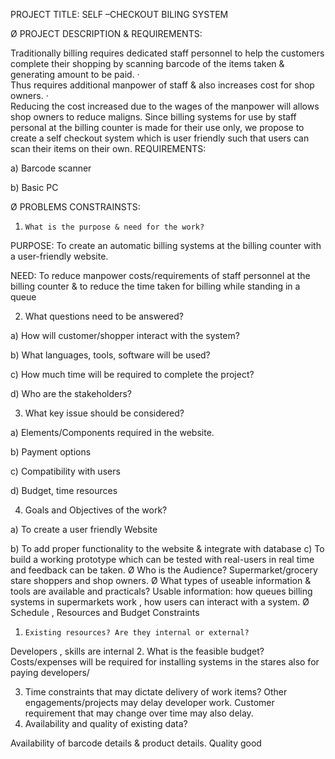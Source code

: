 PROJECT TITLE: SELF –CHECKOUT BILING SYSTEM



Ø PROJECT DESCRIPTION & REQUIREMENTS:

Traditionally
billing requires dedicated staff personnel to help the customers complete their
shopping by scanning barcode of the items taken & generating amount to be
paid.
·     
Thus
requires additional manpower of staff & also increases cost for shop
owners.
·     
Reducing
the cost increased due to the wages of the manpower will allows shop owners to
reduce maligns.
Since
billing systems for use by staff personal at the billing counter is made for
their use only, we propose to create a self checkout system which is user
friendly such that users can scan their items on their own.
REQUIREMENTS:



a)  Barcode scanner



b)  Basic PC



 



Ø PROBLEMS CONSTRAINSTS:



1.     What is the purpose & need for the work?



PURPOSE: To create an automatic billing systems at the
billing counter with a user-friendly website.



NEED: To reduce manpower costs/requirements of staff
personnel at the billing counter & to reduce the time taken for billing
while standing in a queue



2.   What questions need to be answered?



a)  How will customer/shopper interact with the system?



b)  What languages, tools, software will be used?



c)   How much time will be required to complete the
project?



d)  Who are the stakeholders?



3.   What key issue should be considered?



a)  Elements/Components required in the website.



b)  Payment options



c)   Compatibility with users



d)  Budget, time resources



4. Goals and Objectives of the work?



a)  To create a user friendly Website



b)  To add proper functionality to the website &
integrate with database
c)   To build a working prototype which can be tested with
real-users in real time and feedback can be taken.
Ø Who is the Audience?
Supermarket/grocery
stare shoppers and shop owners.
Ø What types of useable information & tools are
available and practicals?
Usable
information: how queues billing systems in supermarkets work , how users can
interact with a system.
Ø Schedule , Resources and Budget Constraints
1.     Existing resources? Are they internal or external?
Developers , skills are internal 
2.   What is the feasible budget?
Costs/expenses will be required for installing systems
in the stares also for paying developers/

3.   Time constraints that may dictate delivery of work
items?
Other engagements/projects may delay developer work.
Customer requirement that may change over time may also delay.
4.   Availability and quality of existing data?

Availability of barcode details & product details.
Quality good



 



 



 



 



 



 



 



 



 



 



 
